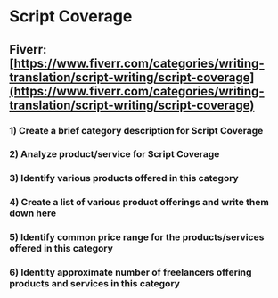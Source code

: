 # Script Coverage
## Fiverr: [https://www.fiverr.com/categories/writing-translation/script-writing/script-coverage](https://www.fiverr.com/categories/writing-translation/script-writing/script-coverage)
### 1) Create a brief category description for Script Coverage
### 2) Analyze product/service for Script Coverage
### 3) Identify various products offered in this category
### 4) Create a list of various product offerings and write them down here
### 5) Identify common price range for the products/services offered in this category
### 6) Identity approximate number of freelancers offering products and services in this category
